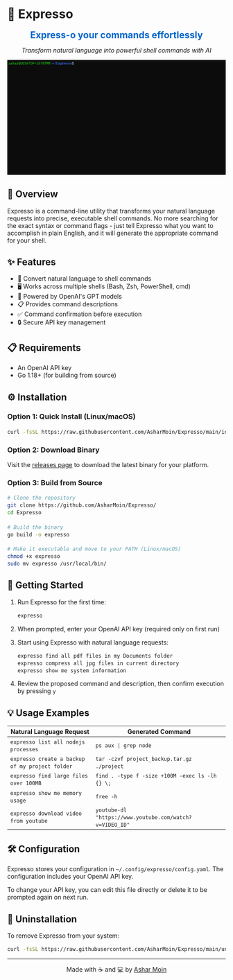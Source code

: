 # 🚀 Expresso

<p align="center">
  <span style="font-size: 1.5em; font-weight: bold; color: #0066cc;">Express-o your commands effortlessly</span>
</p>
<p align="center">
  <em>Transform natural language into powerful shell commands with AI</em>
</p>
<p align="center">

<p align="center">
  <a href="https://raw.githubusercontent.com/AsharMoin/Expresso/main/assets/demo.gif">
    <img src="https://raw.githubusercontent.com/AsharMoin/Expresso/main/assets/demo.gif" alt="Expresso Demo" width="800" />
  </a>
</p>

## 🌟 Overview

Expresso is a command-line utility that transforms your natural language requests into precise, executable shell commands. No more searching for the exact syntax or command flags - just tell Expresso what you want to accomplish in plain English, and it will generate the appropriate command for your shell.

## ✨ Features

- 🔄 Convert natural language to shell commands
- 🖥️ Works across multiple shells (Bash, Zsh, PowerShell, cmd)
- 🧠 Powered by OpenAI's GPT models
- 📋 Provides command descriptions
- ✅ Command confirmation before execution
- 🔒 Secure API key management

## 📋 Requirements

- An OpenAI API key
- Go 1.18+ (for building from source)

## ⚙️ Installation

### Option 1: Quick Install (Linux/macOS)

```bash
curl -fsSL https://raw.githubusercontent.com/AsharMoin/Expresso/main/install.sh | bash
```

### Option 2: Download Binary

Visit the [releases page](https://github.com/AsharMoin/Expresso/releases) to download the latest binary for your platform.

### Option 3: Build from Source

```bash
# Clone the repository
git clone https://github.com/AsharMoin/Expresso/
cd Expresso

# Build the binary
go build -o expresso

# Make it executable and move to your PATH (Linux/macOS)
chmod +x expresso
sudo mv expresso /usr/local/bin/
```

## 🚀 Getting Started

1. Run Expresso for the first time:
   ```bash
   expresso
   ```

2. When prompted, enter your OpenAI API key (required only on first run)

3. Start using Expresso with natural language requests:
   ```bash
   expresso find all pdf files in my Documents folder
   expresso compress all jpg files in current directory
   expresso show me system information
   ```

4. Review the proposed command and description, then confirm execution by pressing `y`

## 💡 Usage Examples

| Natural Language Request | Generated Command |
|--------------------------|-------------------|
| `expresso list all nodejs processes` | `ps aux \| grep node` |
| `expresso create a backup of my project folder` | `tar -czvf project_backup.tar.gz ./project` |
| `expresso find large files over 100MB` | `find . -type f -size +100M -exec ls -lh {} \;` |
| `expresso show me memory usage` | `free -h` |
| `expresso download video from youtube` | `youtube-dl "https://www.youtube.com/watch?v=VIDEO_ID"` |

## 🛠️ Configuration

Expresso stores your configuration in `~/.config/expresso/config.yaml`. The configuration includes your OpenAI API key.

To change your API key, you can edit this file directly or delete it to be prompted again on next run.

## 🧹 Uninstallation

To remove Expresso from your system:

```bash
curl -fsSL https://raw.githubusercontent.com/AsharMoin/Expresso/main/uninstall.sh | bash
```

---

<p align="center">Made with ☕ and 💻 by <a href="https://github.com/AsharMoin">Ashar Moin</a></p>